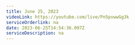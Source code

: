 ```yaml
---
title: June 25, 2023
videoLink: https://youtube.com/live/Pn5pvwwGg3k
serviceOrderlink: na
date: 2023-06-25T14:54:36.097Z
serviceDescription: n﻿a
---
```

